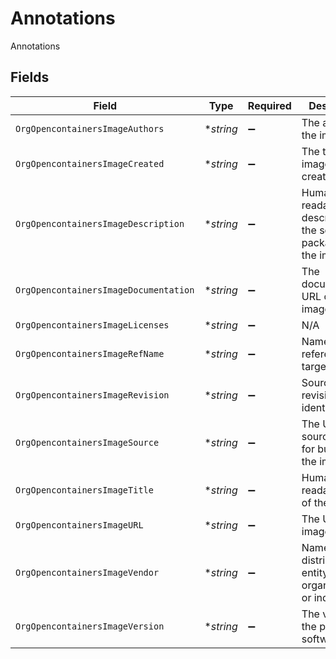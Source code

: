 # Annotations

Annotations


## Fields

| Field                                                            | Type                                                             | Required                                                         | Description                                                      |
| ---------------------------------------------------------------- | ---------------------------------------------------------------- | ---------------------------------------------------------------- | ---------------------------------------------------------------- |
| `OrgOpencontainersImageAuthors`                                  | **string*                                                        | :heavy_minus_sign:                                               | The authors of the image                                         |
| `OrgOpencontainersImageCreated`                                  | **string*                                                        | :heavy_minus_sign:                                               | The time the image was created                                   |
| `OrgOpencontainersImageDescription`                              | **string*                                                        | :heavy_minus_sign:                                               | Human-readable description of the software packaged in the image |
| `OrgOpencontainersImageDocumentation`                            | **string*                                                        | :heavy_minus_sign:                                               | The documentation URL of the image                               |
| `OrgOpencontainersImageLicenses`                                 | **string*                                                        | :heavy_minus_sign:                                               | N/A                                                              |
| `OrgOpencontainersImageRefName`                                  | **string*                                                        | :heavy_minus_sign:                                               | Name of the reference for a target                               |
| `OrgOpencontainersImageRevision`                                 | **string*                                                        | :heavy_minus_sign:                                               | Source control revision identifier                               |
| `OrgOpencontainersImageSource`                                   | **string*                                                        | :heavy_minus_sign:                                               | The URL to get source code for building the image                |
| `OrgOpencontainersImageTitle`                                    | **string*                                                        | :heavy_minus_sign:                                               | Human-readable title of the image                                |
| `OrgOpencontainersImageURL`                                      | **string*                                                        | :heavy_minus_sign:                                               | The URL of the image                                             |
| `OrgOpencontainersImageVendor`                                   | **string*                                                        | :heavy_minus_sign:                                               | Name of the distributing entity, organization or individual.     |
| `OrgOpencontainersImageVersion`                                  | **string*                                                        | :heavy_minus_sign:                                               | The version of the packaged software                             |